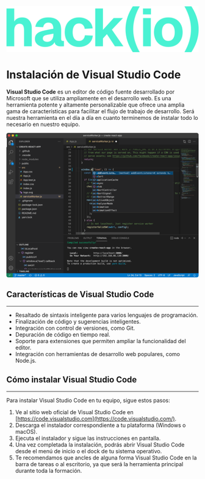 <div style="text-align: center;">
  <img src="https://github.com/Hack-io-Data/Imagenes/blob/main/01-LogosHackio/logo_celeste@4x.png?raw=true" alt="logo hack(io)" />
</div>

# Instalación de Visual Studio Code

**Visual Studio Code** es un editor de código fuente desarrollado por Microsoft que se utiliza ampliamente en el desarrollo web. Es una herramienta potente y altamente personalizable que ofrece una amplia gama de características para facilitar el flujo de trabajo de desarrollo. Será nuestra herramienta en el día a día en cuanto terminemos de instalar todo lo necesario en nuestro equipo.

![Untitled](./Imagenes/visual_1.png)

## Características de Visual Studio Code

---

- Resaltado de sintaxis inteligente para varios lenguajes de programación.
- Finalización de código y sugerencias inteligentes.
- Integración con control de versiones, como Git.
- Depuración de código en tiempo real.
- Soporte para extensiones que permiten ampliar la funcionalidad del editor.
- Integración con herramientas de desarrollo web populares, como Node.js.

## Cómo instalar Visual Studio Code

---

Para instalar Visual Studio Code en tu equipo, sigue estos pasos:

1. Ve al sitio web oficial de Visual Studio Code en [https://code.visualstudio.com](https://code.visualstudio.com/).
2. Descarga el instalador correspondiente a tu plataforma (Windows o macOS).
3. Ejecuta el instalador y sigue las instrucciones en pantalla.
4. Una vez completada la instalación, podrás abrir Visual Studio Code desde el menú de inicio o el dock de tu sistema operativo.
5. Te recomendamos que ancles de alguna forma Visual Studio Code en la barra de tareas o al escritorio, ya que será la herramienta principal durante toda la formación.